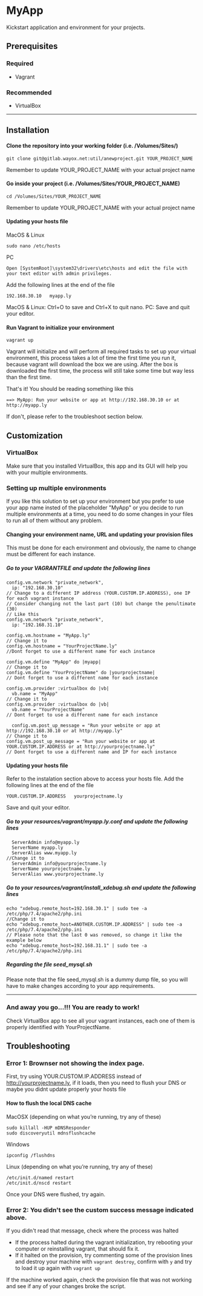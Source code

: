 # MyApp
Kickstart application and environment for your projects.

## Prerequisites
### Required
- Vagrant
### Recommended
- VirtualBox
***

## Installation
#### Clone the repository into your working folder (i.e. /Volumes/Sites/)
```
git clone git@gitlab.wayox.net:util/anewproject.git YOUR_PROJECT_NAME
```
Remember to update YOUR_PROJECT_NAME with your actual project name
#### Go inside your project (i.e. /Volumes/Sites/YOUR_PROJECT_NAME)
```
cd /Volumes/Sites/YOUR_PROJECT_NAME
```
Remember to update YOUR_PROJECT_NAME with your actual project name
#### Updating your hosts file
MacOS & Linux
```
sudo nano /etc/hosts
```
PC
```
Open [SystemRoot]\system32\drivers\etc\hosts and edit the file with your text editor with admin privileges.
```
Add the following lines at the end of the file
```
192.168.30.10   myapp.ly
```
MacOS & Linux: Ctrl+O to save and Ctrl+X to quit nano.
PC: Save and quit your editor.
#### Run Vagrant to initialize your environment
```
vagrant up
```
Vagrant will initialize and will perform all required tasks to set up your virtual environment, this process takes a lot of time the first time you run it, because vagrant will download the box we are using. After the box is downloaded the first time, the process will still take some time but way less than the first time.

That's it! You should be reading something like this
```
==> MyApp: Run your website or app at http://192.168.30.10 or at http://myapp.ly
```
If don't, please refer to the troubleshoot section below.
## Customization
### VirtualBox
Make sure that you installed VirtualBox, this app and its GUI will help you with your multiple environments.
### Setting up multiple environments
If you like this solution to set up your environment but you prefer to use your app name insted of the placeholder "MyApp" or you decide to run multiple environments at a time, you need to do some changes in your files to run all of them without any problem.

#### Changing your environment name, URL and updating your provision files
This must be done for each environment and obviously, the name to change must be different for each instance.
##### Go to your VAGRANTFILE and update the following lines
```
config.vm.network "private_network",
  ip: "192.168.30.10"
// Change to a different IP address (YOUR.CUSTOM.IP.ADDRESS), one IP for each vagrant instance
// Consider changing not the last part (10) but change the penultimate (30)
// Like this 
config.vm.network "private_network",
  ip: "192.168.31.10"
```
```
config.vm.hostname = "MyApp.ly"
// Change it to
config.vm.hostname = "YourProjectName.ly"
//Dont forget to use a different name for each instance
```
```
config.vm.define "MyApp" do |myapp|
// Change it to
config.vm.define "YourProjectName" do |yourprojectname|
// Dont forget to use a different name for each instance
```
```
config.vm.provider :virtualbox do |vb|
  vb.name = "MyApp"
// Change it to
config.vm.provider :virtualbox do |vb|
  vb.name = "YourProjectName"
// Dont forget to use a different name for each instance
```
```
  config.vm.post_up_message = "Run your website or app at http://192.168.30.10 or at http://myapp.ly"
// Change it to
config.vm.post_up_message = "Run your website or app at YOUR.CUSTOM.IP.ADDRESS or at http://yourprojectname.ly"
// Dont forget to use a different name and IP for each instance
```
#### Updating your hosts file
Refer to the instalation section above to access your hosts file. Add the following lines at the end of the file
```
YOUR.CUSTOM.IP.ADDRESS   yourprojectname.ly
```
Save and quit your editor.
##### Go to your resources/vagrant/myapp.ly.conf and update the following lines
```
  ServerAdmin info@myapp.ly
  ServerName myapp.ly
  ServerAlias www.myapp.ly
//Change it to
  ServerAdmin info@yourprojectname.ly
  ServerName yourprojectname.ly
  ServerAlias www.yourprojectname.ly
```
##### Go to your resources/vagrant/install_xdebug.sh and update the following lines
```
echo "xdebug.remote_host=192.168.30.1" | sudo tee -a /etc/php/7.4/apache2/php.ini
//Change it to
echo "xdebug.remote_host=ANOTHER.CUSTOM.IP.ADDRESS" | sudo tee -a /etc/php/7.4/apache2/php.ini
// Please note that the last 0 was removed, so change it like the example below
echo "xdebug.remote_host=192.168.31.1" | sudo tee -a /etc/php/7.4/apache2/php.ini
```
##### Regarding the file seed_mysql.sh
Please note that the file seed_mysql.sh is a dummy dump file, so you will have to make changes according to your app requirements.

***
### And away you go...!!! You are ready to work!
Check VirtualBox app to see all your vagrant instances, each one of them is properly identified with YourProjectName.

## Troubleshooting

### Error 1: Brownser not showing the index page.
First, try using YOUR.CUSTOM.IP.ADDRESS instead of http://yourprojectname.ly, if it loads, then you need to flush your DNS or maybe you didnt update properly your hosts file
#### How to flush the local DNS cache
MacOSX (depending on what you’re running, try any of these)
```
sudo killall -HUP mDNSResponder
sudo discoveryutil mdnsflushcache
```
Windows
```
ipconfig /flushdns
```
Linux (depending on what you’re running, try any of these)
```
/etc/init.d/named restart
/etc/init.d/nscd restart
```

Once your DNS were flushed, try again.
### Error 2: You didn't see the custom success message indicated above.
If you didn't read that message, check where the process was halted
* If the process halted during the vagrant initialization, try rebooting your computer or reinstalling vagrant, that should fix it.
* If it halted on the provision, try commenting some of the provision lines and destroy your machine with ```vagrant destroy```, confirm with ```y``` and try to load it up again with ```vagrant up```

If the machine worked again, check the provision file that was not working and see if any of your changes broke the script.

